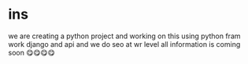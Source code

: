 # ins
we are creating a python project and working on this using python fram work django and api and we do seo at wr level 
all information is coming soon
😋😋😋😋
